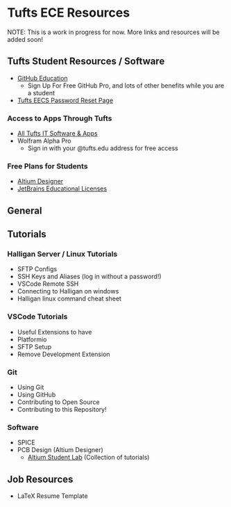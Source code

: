 # Tufts ECE Resources
NOTE: This is a work in progress for now. More links and resources will be added soon!

<!-- TODO: ## Contents -->

## Tufts Student Resources / Software
- [GitHub Education](https://github.com/education/students)
  - Sign Up For Free GitHub Pro, and lots of other benefits while you are a student
- [Tufts EECS Password Reset Page](https://www.eecs.tufts.edu/~accounts/reset.cgi)

### Access to Apps Through Tufts
- [All Tufts IT Software & Apps](https://access.tufts.edu/software)
- Wolfram Alpha Pro
  - Sign in with your @tufts.edu address for free access

### Free Plans for Students
- [Altium Designer](https://www.altium.com/education/students)
- [JetBrains Educational Licenses](https://www.jetbrains.com/community/education/#students)

## General

## Tutorials

### Halligan Server / Linux Tutorials
- SFTP Configs
- SSH Keys and Aliases (log in without a password!)
- VSCode Remote SSH
- Connecting to Halligan on windows
- Halligan linux command cheat sheet

### VSCode Tutorials
- Useful Extensions to have
- Platformio
- SFTP Setup
- Remove Development Extension

### Git
- Using Git
- Using GitHub
- Contributing to Open Source
- Contributing to this Repository!

### Software
- SPICE
- PCB Design (Altium Designer)
  - [Altium Student Lab](https://www.altium.com/education/students) (Collection of tutorials)



## Job Resources
- LaTeX Resume Template